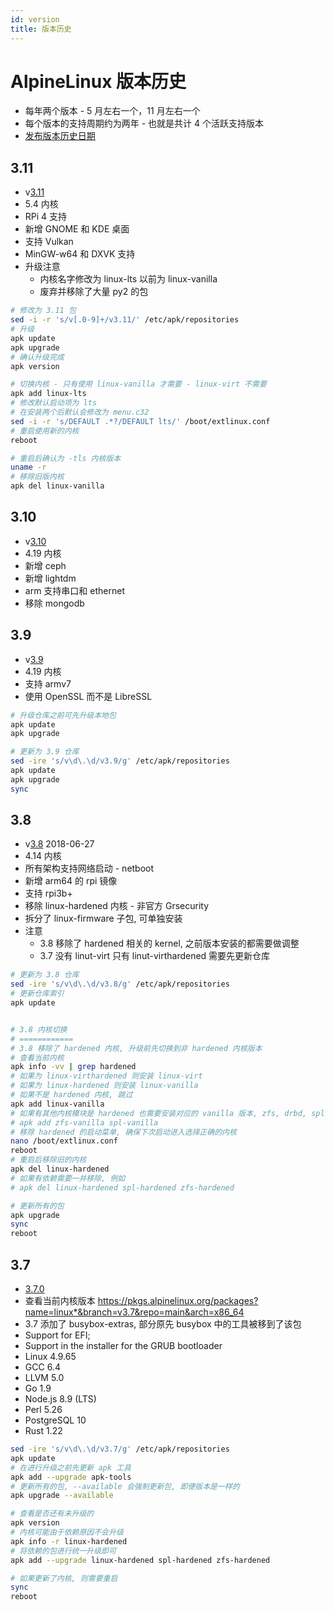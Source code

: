 ```yaml
---
id: version
title: 版本历史
---
```



# AlpineLinux 版本历史

* 每年两个版本 - 5 月左右一个，11 月左右一个
* 每个版本的支持周期约为两年 - 也就是共计 4 个活跃支持版本
* [发布版本历史日期](https://wiki.alpinelinux.org/wiki/Alpine_Linux:Releases)

## 3.11
* v[3.11](https://alpinelinux.org/posts/Alpine-3.11.0-released.html)
* 5.4 内核
* RPi 4 支持
* 新增 GNOME 和 KDE 桌面
* 支持 Vulkan
* MinGW-w64 和 DXVK 支持
* 升级注意
  * 内核名字修改为 linux-lts 以前为 linux-vanilla
  * 废弃并移除了大量 py2 的包

```bash
# 修改为 3.11 包
sed -i -r 's/v[.0-9]+/v3.11/' /etc/apk/repositories
# 升级
apk update
apk upgrade
# 确认升级完成
apk version

# 切换内核 - 只有使用 linux-vanilla 才需要 - linux-virt 不需要
apk add linux-lts
# 修改默认启动项为 lts
# 在安装两个后默认会修改为 menu.c32
sed -i -r 's/DEFAULT .*?/DEFAULT lts/' /boot/extlinux.conf
# 重启使用新的内核
reboot

# 重启后确认为 -tls 内核版本
uname -r
# 移除旧版内核
apk del linux-vanilla
```

## 3.10
* v[3.10](https://alpinelinux.org/posts/Alpine-3.10.0-released.html)
* 4.19 内核
* 新增 ceph
* 新增 lightdm
* arm 支持串口和 ethernet
* 移除 mongodb

## 3.9
* v[3.9](https://alpinelinux.org/posts/Alpine-3.9.0-released.html)
* 4.19 内核
* 支持 armv7
* 使用 OpenSSL 而不是 LibreSSL


```bash
# 升级仓库之前可先升级本地包
apk update
apk upgrade

# 更新为 3.9 仓库
sed -ire 's/v\d\.\d/v3.9/g' /etc/apk/repositories
apk update
apk upgrade
sync
```

## 3.8
* v[3.8](https://alpinelinux.org/posts/Alpine-3.8.0-released.html) 2018-06-27
* 4.14 内核
* 所有架构支持网络启动 - netboot
* 新增 arm64 的 rpi 镜像
* 支持 rpi3b+
* 移除 linux-hardened 内核 - 非官方 Grsecurity
* 拆分了 linux-firmware 子包, 可单独安装
* 注意
  * 3.8 移除了 hardened 相关的 kernel, 之前版本安装的都需要做调整
  * 3.7 没有 linut-virt 只有 linut-virthardened 需要先更新仓库

```bash
# 更新为 3.8 仓库
sed -ire 's/v\d\.\d/v3.8/g' /etc/apk/repositories
# 更新仓库索引
apk update


# 3.8 内核切换
# ============
# 3.8 移除了 hardened 内核, 升级前先切换到非 hardened 内核版本
# 查看当前内核
apk info -vv | grep hardened
# 如果为 linux-virthardened 则安装 linux-virt
# 如果为 linux-hardened 则安装 linux-vanilla
# 如果不是 hardened 内核, 跳过
apk add linux-vanilla
# 如果有其他内核模块是 hardened 也需要安装对应的 vanilla 版本, zfs, drbd, spl, dahdi, 例如
# apk add zfs-vanilla spl-vanilla
# 移除 hardened 的启动菜单, 确保下次启动进入选择正确的内核
nano /boot/extlinux.conf
reboot
# 重启后移除旧的内核
apk del linux-hardened
# 如果有依赖需要一并移除, 例如
# apk del linux-hardened spl-hardened zfs-hardened

# 更新所有的包
apk upgrade
sync
reboot
```

## 3.7
* [3.7.0](https://alpinelinux.org/posts/Alpine-3.7.0-released.html)
* 查看当前内核版本 https://pkgs.alpinelinux.org/packages?name=linux*&branch=v3.7&repo=main&arch=x86_64
* 3.7 添加了 busybox-extras, 部分原先 busybox 中的工具被移到了该包
* Support for EFI;
* Support in the installer for the GRUB bootloader
* Linux 4.9.65
* GCC 6.4
* LLVM 5.0
* Go 1.9
* Node.js 8.9 (LTS)
* Perl 5.26
* PostgreSQL 10
* Rust 1.22

```bash
sed -ire 's/v\d\.\d/v3.7/g' /etc/apk/repositories
apk update
# 在进行升级之前先更新 apk 工具
apk add --upgrade apk-tools
# 更新所有的包, --available 会强制更新包, 即便版本是一样的
apk upgrade --available

# 查看是否还有未升级的
apk version
# 内核可能由于依赖原因不会升级
apk info -r linux-hardened
# 将依赖的包进行统一升级即可
apk add --upgrade linux-hardened spl-hardened zfs-hardened

# 如果更新了内核, 则需要重启
sync
reboot
```
